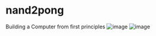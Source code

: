 # nand2pong
Building a Computer from first principles
![image](https://github.com/user-attachments/assets/8af0794b-dbb9-4c97-adf6-67e38aa978bf)
![image](https://github.com/user-attachments/assets/d4658b35-70a6-473f-acce-a1e75c46f407)

